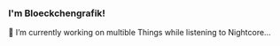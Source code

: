 ### I'm Bloeckchengrafik!

🔭 I’m currently working on multible Things while listening to Nightcore...
